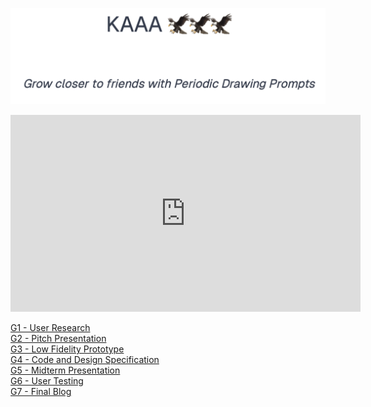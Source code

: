 <a href="https://kaaa-plum.vercel.app"><img src="./images/logo.png"/>
</a>

<iframe width="560" height="315" src="https://www.youtube.com/watch?v=ZglEUdvyu3U" frameborder="0" allow="accelerometer; autoplay; clipboard-write; encrypted-media; gyroscope; picture-in-picture" allowfullscreen></iframe>

[G1 - User Research](./G1.md)\
[G2 - Pitch Presentation](https://docs.google.com/presentation/d/1r8Y46khKjAFP8ZgOVZN3TSIaghxb2zyXZygGF7Y0qCE/edit?usp=sharing)\
[G3 - Low Fidelity Prototype](./G3.md)\
[G4 - Code and Design Specification](./G4.md)\
[G5 - Midterm Presentation](https://docs.google.com/presentation/d/1oEzm3hIZ9OxxjXSdxX6G27oXhDl-FH2JL5jt7pDneFY/edit?usp=sharing)\
[G6 - User Testing](./G6.md)\
[G7 - Final Blog](./G7.md)
